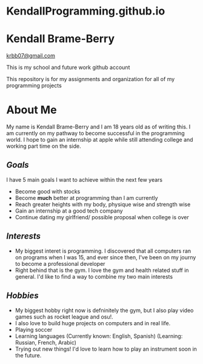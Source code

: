 # KendallProgramming.github.io

# Kendall Brame-Berry
krbb07@gmail.com

This is my school and future work github account

This repository is for my assignments and organization for all of my programming projects

# About Me
My name is Kendall Brame-Berry and I am 18 years old as of writing this. I am currently on my pathway to become successful in the programming world. 
I hope to gain an internship at apple while still attending college and working part time on the side. 

## _Goals_
I have 5 main goals I want to achieve within the next few years
- Become good with stocks
- Become **much** better at programming than I am currently
- Reach greater heights with my body, physique wise and strength wise
- Gain an internship at a good tech company
- Continue dating my girlfriend/ possible proposal when college is over

## _Interests_
- My biggest interet is programming. I discovered that all computers ran on programs when I was 15, and ever since then, I've been on my journy to become a professional developer
- Right behind that is the gym. I love the gym and health related stuff in general. I'd like to find a way to combine my two main interests

## _Hobbies_
- My biggest hobby right now is defninitely the gym, but I also play video games such as rocket league and osu!.
- I also love to build huge projects on computers and in real life.
- Playing soccer
- Learning languages (Currently known: English, Spanish) (Learning: Russian, French, Arabic)
- Trying out new things! I'd love to learn how to play an instrument soon in the future. 
